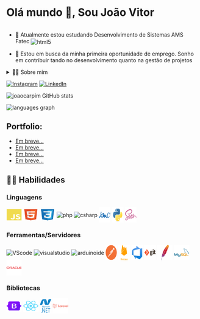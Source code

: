 <!--título-->
  
<h1 style="display: inline-block"> Olá mundo 👋, Sou João Vitor</h1></summary>


<!-- Presentation -->
<p>
 
  - 🌱 Atualmente estou estudando Desenvolvimento de Sistemas AMS Fatec    <img align="center" alt="html5" src="https://img.shields.io/badge/Fatec-000?style=for-the-badge" />

  - 🔭 Estou em busca da minha primeira oportunidade de emprego. Sonho em contribuir tando no desenvolvimento quanto na gestão de projetos
</p>

<!-- Dropdown -->
<details>
  <summary>👨‍💻 Sobre mim</summary>

 - 💬Tenho 19 anos, atualmente moro no Brasil. Aperfeiçoando meu inglês iniciante e tenho experiências acadêmicas com SQL, desenvolvimento web, ReactNative e  c#. Recetemente na conclusão de meu TCC do Técnico,  me ajudou a desenvolver habilidades importantes como criatividade, solução de problemas, comunicação, gestão de projetos, estratégicas de desenvolvimento Ágil e desenvolvimento iot. 

- ⚡Gosto de praticar esportes e conhecer algo novo, acredito q a moeda mais cara hoje em dia é o conhecimento, pois capacita-nos a enfrentar desafios, maior compreenção e tomar Decisões para assim contribuir \o/

</details>

<!-- Links -->
[![Instagram](https://img.shields.io/badge/Instagram-E4405F?style=for-the-badge&logo=instagram&logoColor=white)](https://www.instagram.com/toquinhaman/)
[![LinkedIn](https://img.shields.io/badge/LinkedIn-0077B5?style=for-the-badge&logo=linkedin&logoColor=white)](https://www.linkedin.com/in/jo%C3%A3o-vitor-aparecido-carpim-de-souza-303934276/)

<!-- GithubStats -->
![joaocarpim GitHub stats](https://github-readme-stats.vercel.app/api?username=joaocarpim&show_icons=true&theme=radical)

 <img src="https://github-readme-stats.vercel.app/api/top-langs?username=joaocarpim&locale=en&hide_title=false&layout=compact&card_width=320&langs_count=5&theme=radical&hide_border=false" height="100" alt="languages graph"  />


<!-- Portfolio -->
## Portfolio:
- [Em breve...](https://github.com/)
- [Em breve...](https://github.com/)
- [Em breve...](https://github.com/)
- [Em breve...](https://github.com/)


## 🐱‍👤 Habilidades
<!-- Skills: Programming Languages -->
  <div style="flex-basis: 48%;">
    <h3>Linguagens</h3>
    <img align="center" alt="Js" height="30" width="40" src="https://raw.githubusercontent.com/devicons/devicon/master/icons/javascript/javascript-plain.svg">
    <img align="center" alt="HTML" height="30" width="40" src="https://raw.githubusercontent.com/devicons/devicon/master/icons/html5/html5-original.svg">
    <img align="center" alt="CSS" height="30" width="40" src="https://raw.githubusercontent.com/devicons/devicon/master/icons/css3/css3-original.svg">
    <img align="center" alt="php" height="30" width="40" src="https://cdn.jsdelivr.net/gh/devicons/devicon/icons/php/php-original.svg">
    <img align="center" alt="csharp" height="30" width="40" src="https://cdn.jsdelivr.net/gh/devicons/devicon/icons/csharp/csharp-original.svg">
    <img align="center" alt="XMLLanguage" width="30" height="40" src="https://github.com/devicons/devicon/blob/master/icons/xml/xml-plain.svg">
    <img align="center" alt="Python" width="30" height="40" src="https://github.com/devicons/devicon/blob/master/icons/python/python-original.svg">
    <img align="center" alt="SASS" width="30" height="40" src="https://github.com/devicons/devicon/blob/master/icons/sass/sass-original.svg">
  
  
  </div>
  
  <!-- Skills: Tools & Frameworks -->
  <div style="flex-basis: 48%;">
    <h3>Ferramentas/Servidores</h3>
    <img align="center" alt="VScode" height="30" width="40" src="https://cdn.jsdelivr.net/gh/devicons/devicon/icons/vscode/vscode-original.svg">
    <img align="center" alt="visualstudio" height="30" width="40" src="https://cdn.jsdelivr.net/gh/devicons/devicon/icons/visualstudio/visualstudio-original.svg">
    <img align="center" alt="arduinoide" height="30" width="40" src="https://cdn.jsdelivr.net/gh/devicons/devicon/icons/arduino/arduino-original.svg">
    <img align="center" alt="Postman" width="30" height="40" src="https://github.com/devicons/devicon/blob/master/icons/postman/postman-original.svg">
    <img align="center" alt="Firebase" width="30" height="40" src="https://github.com/devicons/devicon/blob/master/icons/firebase/firebase-plain-wordmark.svg">
    <img align="center" alt="AzureDevOps" width="30" height="40"src="https://github.com/devicons/devicon/blob/master/icons/azuredevops/azuredevops-original.svg">
    <img align="center" alt="Git" width="30" height="40" src="https://github.com/devicons/devicon/blob/master/icons/git/git-original-wordmark.svg">
    <img align="center" alt="ApacheServer" width="40" height="40"src="https://github.com/devicons/devicon/blob/master/icons/apache/apache-original.svg">
    <img align="center" alt="MySQL" width="40" height="40" src="https://github.com/devicons/devicon/blob/master/icons/mysql/mysql-original-wordmark.svg">
    <img align="center" alt="Oracle" width="40" height="40" src="https://github.com/devicons/devicon/blob/master/icons/oracle/oracle-original.svg">

  </div>
  
  <!-- Skills: Libraries -->
  <div style="flex-basis: 48%;">
   <h3>Bibliotecas</h3>
     <img align="center" alt="Bootstrasp" height="30" width="40" src="https://raw.githubusercontent.com/devicons/devicon/master/icons/bootstrap/bootstrap-original.svg">
     <img align="center" alt="react" height="30" width="40" src="https://raw.githubusercontent.com/devicons/devicon/master/icons/react/react-original.svg">
     <img align="center" alt="MSDotNet" width="30" height="40" src="https://github.com/devicons/devicon/blob/master/icons/dot-net/dot-net-plain-wordmark.svg">
     <img align="center" alt="Laravel PHP" width="40" height="40" src="https://github.com/devicons/devicon/blob/master/icons/laravel/laravel-original-wordmark.svg">

  </div>

 

